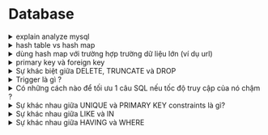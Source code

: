 # Database

<!-- <details>
    <summary>Expand contents</summary>
</details> -->

<details>
    <summary>explain analyze mysql</summary>
    
</details>

<details>
    <summary>hash table vs hash map</summary>
    
</details>

<details>
    <summary>dùng hash map với trường hợp trường dữ liệu lớn (ví dụ url)</summary>
    
</details>

<details>
    <summary>primary key và foreign key</summary>
    
</details>

<details>
    <summary>Sự khác biệt giữa DELETE, TRUNCATE và DROP</summary>
    
</details>

<details>
    <summary>Trigger là gì ?</summary>
    
</details>

<details>
    <summary>Có những cách nào để tối ưu 1 câu SQL nếu tốc độ truy cập của nó chậm ?</summary>
    
</details>

<details>
    <summary>Sự khác nhau giữa UNIQUE và PRIMARY KEY constraints là gì? </summary>

    |      SS         | UNIQUE    | PRIMARY KEY  |
    | :-------------| :------:  | ----:        |
    | số lượng trong 1 table    |    nhiều     | một    |
    | mục đích sử dụng|    đảm bảo tính duy nhất | đảm bảo tính duy nhất và không được phép NULL |
</details>

<details>
    <summary>Sự khác nhau giữa LIKE và IN</summary>
    
</details>

<details>
    <summary>Sự khác nhau giữa HAVING và WHERE </summary>
    
</details>


